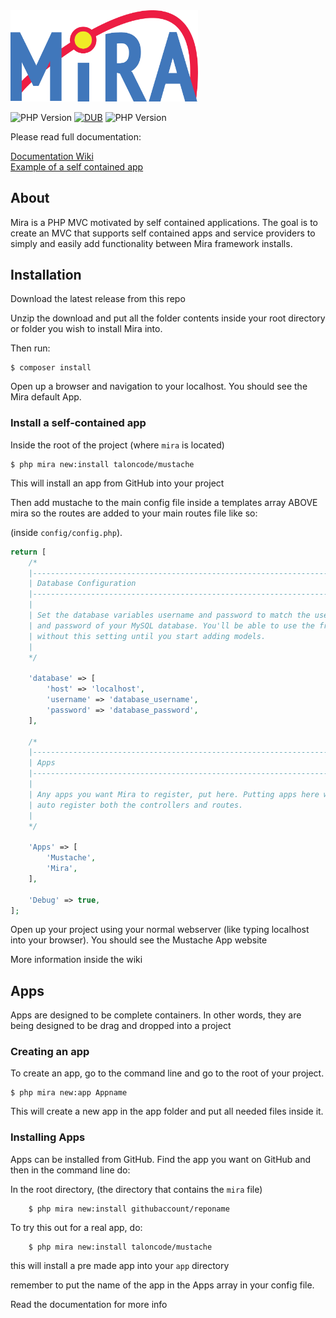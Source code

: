<img src="mira-master.png" alt="PHP Version" width="300px">

<img src="https://img.shields.io/badge/PHP-7%2B-brightgreen.svg" alt="PHP Version"> [![DUB](https://img.shields.io/dub/l/vibe-d.svg)]()
<img src="https://img.shields.io/badge/stable-v2.0.1-blue.svg" alt="PHP Version">

Please read full documentation:

[Documentation Wiki](https://github.com/josephmancuso/Mira/wiki)  
[Example of a self contained app](https://github.com/taloncode/mustache)

## About

Mira is a PHP MVC motivated by self contained applications. The goal is to create an MVC that supports self contained apps and service providers to simply and easily add functionality between Mira framework installs.

## Installation

Download the latest release from this repo

Unzip the download and put all the folder contents inside your root directory or folder you wish to install Mira into.

Then run:

    $ composer install

Open up a browser and navigation to your localhost. You should see the Mira default App.

### Install a self-contained app

Inside the root of the project (where `mira` is located)

```shell
$ php mira new:install taloncode/mustache
```
This will install an app from GitHub into your project 

Then add mustache to the main config file inside a templates array ABOVE mira so the routes are added to your main routes file like so:

(inside `config/config.php`).

```php
return [
    /*
    |--------------------------------------------------------------------------
    | Database Configuration
    |--------------------------------------------------------------------------
    |
    | Set the database variables username and password to match the username
    | and password of your MySQL database. You'll be able to use the framework
    | without this setting until you start adding models.
    |
    */

    'database' => [
        'host' => 'localhost',
        'username' => 'database_username',
        'password' => 'database_password',
    ],

    /*
    |--------------------------------------------------------------------------
    | Apps
    |--------------------------------------------------------------------------
    |
    | Any apps you want Mira to register, put here. Putting apps here will
    | auto register both the controllers and routes.
    |
    */

    'Apps' => [
        'Mustache',
        'Mira',
    ],

    'Debug' => true,
];
```

Open up your project using your normal webserver (like typing localhost into your browser). You should see the Mustache App website

More information inside the wiki

## Apps

Apps are designed to be complete containers. In other words, they are being designed to be drag and dropped into a project

### Creating an app

To create an app, go to the command line and go to the root of your project.

    $ php mira new:app Appname

This will create a new app in the app folder and put all needed files inside it.

### Installing Apps

Apps can be installed from GitHub. Find the app you want on GitHub and then in the command line do:

In the root directory, (the directory that contains the `mira` file)

```shell
    $ php mira new:install githubaccount/reponame
```

To try this out for a real app, do: 

```shell
    $ php mira new:install taloncode/mustache
```

this will install a pre made app into your `app` directory

remember to put the name of the app in the Apps array in your config file.

Read the documentation for more info